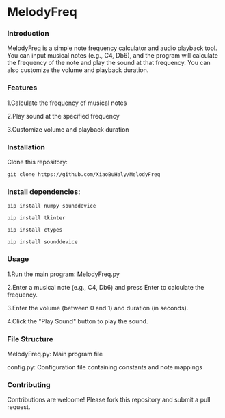 # MelodyFreq


### Introduction
MelodyFreq is a simple note frequency calculator and audio playback tool. You can input musical notes (e.g., C4, Db6), and the program will calculate the frequency of the note and play the sound at that frequency. You can also customize the volume and playback duration.


### Features
1.Calculate the frequency of musical notes

2.Play sound at the specified frequency

3.Customize volume and playback duration



### Installation

Clone this repository:
```
git clone https://github.com/XiaoBuHaly/MelodyFreq
```

### Install dependencies:
```
pip install numpy sounddevice
```
```
pip install tkinter
```
```
pip install ctypes
```
```
pip install sounddevice
```


### Usage

1.Run the main program:
  MelodyFreq.py
  
2.Enter a musical note (e.g., C4, Db6) and press Enter to calculate the frequency.

3.Enter the volume (between 0 and 1) and duration (in seconds).

4.Click the "Play Sound" button to play the sound.


### File Structure
MelodyFreq.py: Main program file

config.py: Configuration file containing constants and note mappings


### Contributing
Contributions are welcome! Please fork this repository and submit a pull request.
